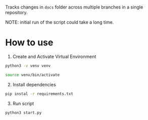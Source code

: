 # 
Tracks changes in `docs` folder across multiple branches in a single repository.

NOTE: initial run of the script could take a long time.

# How to use

1) Create and Activate Virtual Environment  
```bash
python3 -v venv venv

source venv/bin/activate
```

2) Install dependencies
```bash
pip instal -r requirements.txt
```

3) Run script
```bash
python3 start.py
```


